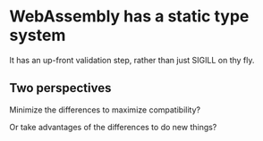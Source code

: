 # WebAssembly has a static type system

It has an up-front validation step, rather than just SIGILL on thy fly.

## Two perspectives

Minimize the differences to maximize compatibility?

Or take advantages of the differences to do new things?
